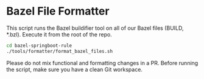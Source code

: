 # Bazel File Formatter

This script runs the Bazel buildifier tool on all of our Bazel files (BUILD, \*.bzl).
Execute it from the root of the repo.

```bash
cd bazel-springboot-rule
./tools/formatter/format_bazel_files.sh
```

Please do not mix functional and formatting changes in a PR.
Before running the script, make sure you have a clean Git workspace.
